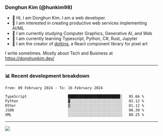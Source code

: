 ### Donghun Kim (@hunkim98)

- 👋 Hi, I am Donghun Kim. I am a web developer. 
- 🤔 I am interested in creating productive web services implementing AI/ML
- 🔭 I am currently studying Computer Graphics, Generative AI, and Web 
- 🌱 I am currently learning Typescript, Python, C#, Rust, Jupyter
- 🎨 I am the creator of [dotting](https://github.com/hunkim98/dotting), a React component library for pixel art

I write sometimes. Mostly about Tech and Business at https://donghunkim.dev/

---
### 📊 Recent development breakdown
<!--START_SECTION:waka-->

```txt
From: 09 February 2024 - To: 16 February 2024

TypeScript                   ████████████████████████░   95.66 %
Python                       ▓░░░░░░░░░░░░░░░░░░░░░░░░   02.12 %
Other                        ▒░░░░░░░░░░░░░░░░░░░░░░░░   01.12 %
JSON                         ░░░░░░░░░░░░░░░░░░░░░░░░░   00.39 %
XML                          ░░░░░░░░░░░░░░░░░░░░░░░░░   00.25 %
```

<!--END_SECTION:waka-->
---

<!-- <div align='center'> -->
  <img align="center" src="https://github-readme-stats.vercel.app/api?username=hunkim98&theme=dark&show_icons=true"/>
<!-- </div> -->
<!--
**hunkim98/hunkim98** is a ✨ _special_ ✨ repository because its `README.md` (this file) appears on your GitHub profile.

Here are some ideas to get you started:

- 🔭 I’m currently working on ...
- 🌱 I’m currently learning ...
- 👯 I’m looking to collaborate on ...
- 🤔 I’m looking for help with ...
- 💬 Ask me about ...
- 📫 How to reach me: ...
- 😄 Pronouns: ...
- ⚡ Fun fact: ...
-->

